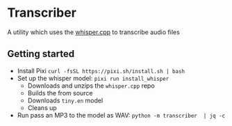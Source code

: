 # Transcriber

A utility which uses the [whisper.cpp](https://github.com/ggerganov/whisper.cpp) to transcribe audio files

## Getting started

- Install Pixi `curl -fsSL https://pixi.sh/install.sh | bash`
- Set up the whisper model: `pixi run install_whisper` 
  - Downloads and unzips the `whisper.cpp` repo
  - Builds the from source
  - Downloads `tiny.en` model
  - Cleans up
- Run pass an MP3 to the model as WAV: `python -m transcriber  | jq -c`  
